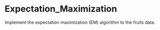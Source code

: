 # Expectation_Maximization
Implement the expectation maximization (EM) algorithm to the fruits data.
